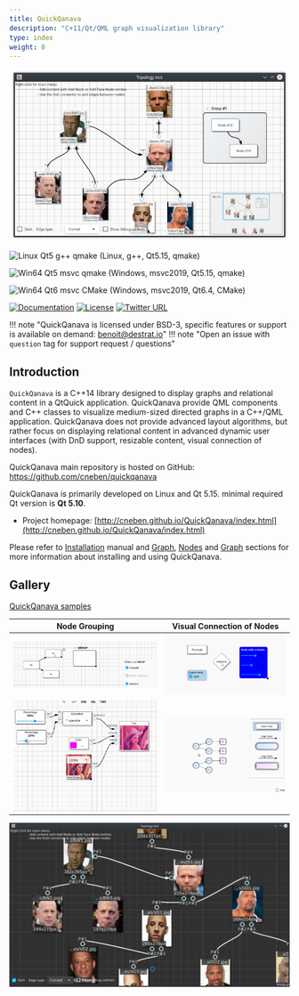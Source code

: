 ```yaml
---
title: QuickQanava
description: "C+11/Qt/QML graph visualization library"
type: index
weight: 0
---
```

![home](images/home.png)


![Linux Qt5 g++ qmake](https://github.com/cneben/QuickQanava/actions/workflows/build-linux-qt5.yml/badge.svg)  (Linux, g++, Qt5.15, qmake)

![Win64 Qt5 msvc qmake](https://github.com/cneben/QuickQanava/actions/workflows/build-win64-qt5.yml/badge.svg) (Windows, msvc2019, Qt5.15, qmake)

![Win64 Qt6 msvc CMake](https://github.com/cneben/QuickQanava/actions/workflows/build-win64-qt6.yml/badge.svg) (Windows, msvc2019, Qt6.4, CMake)

[![Documentation](https://img.shields.io/badge/docs-doxygen-blue.svg)](http://www.destrat.io/quickqanava/doc)
[![License](https://img.shields.io/badge/License-BSD%203--Clause-blue.svg)](https://opensource.org/licenses/BSD-3-Clause)
[![Twitter URL](https://img.shields.io/twitter/url/https/twitter.com/fold_left.svg?style=social&label=Follow%20%40QuickQanava)](https://twitter.com/QuickQanava)

!!! note "QuickQanava is licensed under BSD-3, specific features or support is available on demand: benoit@destrat.io"
!!! note "Open an issue with `question` tag for support request / questions"

## Introduction

`QuickQanava` is a C++14 library designed to display graphs and relational content in a QtQuick application. QuickQanava provide QML components and C++ classes to visualize medium-sized directed graphs in a C++/QML application. QuickQanava does not provide advanced layout algorithms, but rather focus on displaying relational content in advanced dynamic user interfaces (with DnD support, resizable content, visual connection of nodes).

QuickQanava main repository is hosted on GitHub: https://github.com/cneben/quickqanava

QuickQanava is primarily developed on Linux and Qt 5.15. minimal required Qt version is **Qt 5.10**.

+ Project homepage: [http://cneben.github.io/QuickQanava/index.html](http://cneben.github.io/QuickQanava/index.html)

Please refer to [Installation](installation.md) manual and [Graph](graph.md), [Nodes](nodes.md) and [Graph](edges.md) sections for more information about installing and using QuickQanava.

## Gallery

[QuickQanava samples](samples.md)

| Node Grouping                | Visual Connection of Nodes         | 
| :---:                       | :---:             | 
| ![groups](nodes/sample-groups.gif) | ![connector](images/sample-nodes.gif) | 
| ![connector](images/sample-dataflow-short.gif) | ![styles](images/sample-styles.gif) | 

![styles](samples/topology.png)

